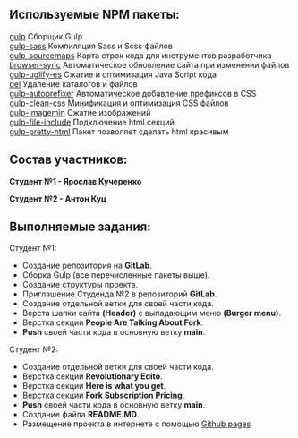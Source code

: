 ## Используемые NPM пакеты:

[gulp](https://www.npmjs.com/package/gulp) Сборщик Gulp  
[gulp-sass](https://www.npmjs.com/package/gulp-sass) Компиляция Sass и Scss файлов  
[gulp-sourcemaps](https://www.npmjs.com/package/gulp-sourcemaps) Карта строк кода для инструментов разработчика  
[browser-sync](https://browsersync.io/docs/gulp) Автоматическое обновление сайта при изменении файлов  
[gulp-uglify-es](https://www.npmjs.com/package/gulp-uglify-es) Сжатие и оптимизация Java Script кода  
[del](https://www.npmjs.com/package/del) Удаление каталогов и файлов  
[gulp-autoprefixer](https://www.npmjs.com/package/gulp-autoprefixer) Автоматическое добавление префиксов в CSS  
[gulp-clean-css](https://www.npmjs.com/package/gulp-clean-css) Минификация и оптимизация CSS файлов  
[gulp-imagemin](https://www.npmjs.com/package/gulp-imagemin) Сжатие изображений  
[gulp-file-include](https://www.npmjs.com/package/gulp-file-include) Подключение html секций  
[gulp-pretty-html](https://www.npmjs.com/package/gulp-pretty-html) Пакет позволяет сделать html красивым

## Состав участников:

**Студент №1 - Ярослав Кучеренко**

**Студент №2 - Антон Куц**

## Выполняемые задания:

Студент №1:

- Создание репозитория на **GitLab**.
- Сборка Gulp (все перечисленные пакеты выше).
- Создание структуры проекта.
- Приглашение Студенда №2 в репозиторий **GitLab**.
- Создание отдельной ветки для своей части кода.
- Верста шапки сайта **(Header)** с выпадающим меню **(Burger menu)**.
- Верстка секции **People Are Talking About Fork**.
- **Push** своей части кода в основную ветку **main**.

Студент №2:

- Создание отдельной ветки для своей части кода.
- Верстка секции **Revolutionary Edito**.
- Верстка секции **Here is what you get**.
- Верстка секции **Fork Subscription Pricing**.
- **Push** своей части кода в основную ветку **main**.
- Создание файла **README.MD**.
- Размещение проекта в интернете с помощью [Github pages](https://github.com/TKuts/My_Gulp)

